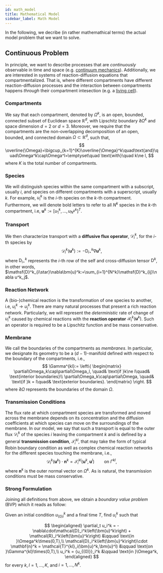 ```yaml
---
id: math_model
title: Mathematical Model
sidebar_label: Math Model
---
```


In the following, we decribe (in rather mathemathical terms) the actual
model problem that we want to solve.

## Continuous Problem

In principle, we want to describe processes that are *continuously* observable in
time and space (e.g.
[continuum mechanics](https://en.wikipedia.org/wiki/Continuum_mechanics#Concept_of_a_continuum)).
Additionally, we are interested in systems of reaction-diffusion equations that
compartmentalized. That is, where different compartments have different
reaction-diffusion processes and the interaction between compartments happens
*through* their compartment intesection (e.g. a
[living cell](https://en.wikipedia.org/wiki/Cell_(biology))).

### Compartments

We say that each compartment, denoted by $\Omega^k$, is an open, bounded,
connected subset of Euclidean space $\mathbb{R}^d$, with Lipschitz boundary
$\partial\Omega^k$ and space dimension $d=2$ or $d=3$. Moreover, we require
that the compartments are the non-overlapping decomposition of an open, bounded,
and connected domain $\Omega\subset\mathbb{R}^d$, such that,
$$
  \overline{\Omega}=\bigcup_{k=1}^{K}\overline{\Omega}^k\quad\text{and}\quad\Omega^k\cap\Omega^l=\emptyset\quad \text{with}\quad k\ne l,
$$
where $K$ is the total number of compartments.

### Species
We will distinguish species within the same compartment with a subscript,
usually $i$, and species on different compartments with a superscript, usually
$k$. For example, $u_i^k$ is the $i$-th species on the $k$-th compartment.
Furthermore, we will denote bold letters to refer to all $N^k$ species in the
$k$-th compartment, i.e, $\bm{u}^k:=[u^k_1,\dots,u_{N^k}^k]^T$.

### Transport

We then characterize transport with a **diffusive flux operator**,
$\mathcal{D}_i^k$, for the $i$-th species by
$$
\mathcal{D}^k_i\left(\bm{u}^k\right):=-\mathsf{D}^k_{i\star} \nabla \bm{u}^k,
$$
where $\mathsf{D}^k_{i\star}$ represents the $i$-th row of the self and
cross-diffusion tensor $\mathsf{D}^k$, in other words,
$\mathsf{D}^k_{i\star}\nabla\bm{u}^k:=\sum_{i=1}^{N^k}\mathsf{D}^k_{ij}\nabla u^k_j$.

### Reaction Network

A (bio-)chemical reaction is the transformation of one species to another, i.e,
$u_i^k\to u_j^k$. There are many natural processes that present a rich reaction
network. Particularly, we will represent the *deterministic* rate of change of
$u^k_i$ caused by chemical reactions with the **reaction operator**
$\mathcal{R}_i^k\left(\bm{u}^k\right)$. Such an operator is required to be a
Lipschitz function and be mass conservative.

### Membrane

We call the boundaries of the compartments as *membranes*. In particular, we
designate its geometry to be a $(d-1)$-manifold defined with respect to the
boundary of the compartments, i.e.,
$$
\Gamma^{kl}:=
  \left\{
  \begin{matrix}
    \partial\Omega_k\cap\partial\Omega_l, \quad& \text{if }k\ne l\quad& \text{interior boundaries}\\
    \partial\Omega_k\cap\partial\Omega,   \quad& \text{if }k =  l\quad& \text{exterior boundaries}.
  \end{matrix}
  \right.
$$
where $\partial\Omega$ represents the boundaries of the domain $\Omega$.


### Transmission Conditions

The flux rate at which compartment species are transformed and moved across the
membrane depends on its concentration and the diffusion coefficients at
which species can move on the surroundings of the membrane. In our model, we say
that such a transport is equal to the outer flux $\mathcal{D}_i^k$ of the
species $i$ leaving the compartment $k$ and is defined by a general
**transmission condition**, $\mathcal{T}^{kl}_i$, that may take the form of
typical Robin boundary condition as well as complex chemical reaction networks
for the different species touching the membrane, i.e.,
$$
\mathcal{D}_i^{k}\left(\bm{u}^k\right)\cdot\mathbf{n}^k = \mathcal{T}_i^{kl}\left(\bm{u}^k,\bm{u}^l\right)\qquad \text{on }\Gamma^{kl},
$$
where $\mathbf{n}^k$ is the outer normal vector on $\Omega^k$. As is natural,
the transmission conditions must be mass conservative.

### Strong Formulation

Joining all definitions from above, we obtain a *boundary value problem* (BVP)
which it reads as follow:

Given an initial condition ${u_{(0)}}_i^k$ and a final time $T$, find $u_i^k$
such that

$$
\begin{aligned}
\partial_t u_i^k = -\nabla\cdot\mathcal{D}_i^k\left(\bm{u}^k\right) + \mathcal{R}_i^k\left(\bm{u}^k\right) &\qquad \text{in }\Omega^k\times(0,T),\\
\mathcal{D}_i^k\left(\bm{u}^k\right)\cdot \mathbf{n}^k = \mathcal{T}^{kl}_i(\bm{u}^k,\bm{u}^l) &\qquad \text{on }\Gamma^{kl}\times(0,T),\\
u_i^k = {u_{(0)}}_i^k &\qquad \text{in }\Omega^k,
\end{aligned}
$$
for every $k,l=1,\ldots,K$, and $i=1,\ldots,N^k$.
